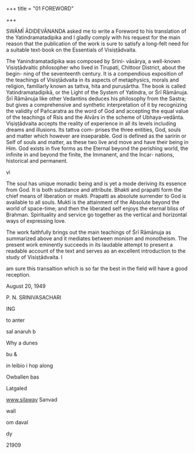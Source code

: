+++
title = "01 FOREWORD"

+++

SWĀMĪ ĀDIDEVĀNANDA asked me to write a Foreword to his translation of the Yatindramatadipika and I gladly comply with his request for the main reason that the publication of the work is sure to satisfy a long-felt need for a suitable text-book on the Essentials of Visiṣṭādvaita. 

The Yanindramatadipika was composed by Srini- vāsārya, a well-known Visiṣṭādvaitic philosopher who lived in Tirupati, Chittoor District, about the begin- ning of the seventeenth century. It is a compendious exposition of the teachings of Visiṣṭādvaita in its aspects of metaphysics, morals and religion, familiarly known as tattva, hita and puruṣārtha. The book is called Yatindramatadipikā, or the Light of the System of Yatindra, or Śrī Rāmānuja. Śrī Rāmānuja like other Vedantins deduces his philosophy from the Sastra; but gives a comprehensive and synthetic interpretation of it by recognizing the validity of Pañcaratra as the word of God and accepting the equal value of the teachings of Rsis and the Alvārs in the scheme of Ubhaya-vedānta. Viṣiṣṭādvaita accepts the reality of experience in all its levels including dreams and illusions. Its tattva com- prises the three entities, God, souls and matter which however are inseparable. God is defined as the saririn or Self of souls and matter, as these two live and move and have their being in Him. God exists in five forms as the Eternal beyond the perishing world, the infinite in and beyond the finite, the Immanent, and the Incar- nations, historical and permanent. 

vi 

The soul has unique monadic being and is yet a mode deriving its essence from God. It is both substance and attribute. Bhakti and prapatti form the chief means of liberation or mukti. Prapatti as absolute surrender to God is available to all souls. Mukti is the attainment of the Absolute beyond the world of space-time; and then the liberated self enjoys the eternal bliss of Brahman. Spirituality and service go together as the vertical and horizontal ways of expressing love. 

The work faithfully brings out the main teachings of Śrī Rāmānuja as summarized above and it mediates between monism and monotheism. The present work eminently succeeds in its laudable attempt to present a readable account of the text and serves as an excellent introduction to the study of Visiṣṭādvaita. I 

am sure this transaltion which is so far the best in the field will have a good reception. 

August 20, 1949 

P. N. SRINIVASACHARI 

ING 

to anter 

sal anaruh b 

Why a dunes 

bu & 

in leibio i hop along 

Owballen bas 

Latgaled 

www.silaway Sanvad 

wall 

om daval 

dy 

21909 


